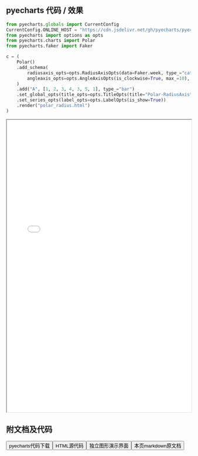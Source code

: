 
## pyecharts 代码 / 效果

```python
from pyecharts.globals import CurrentConfig
CurrentConfig.ONLINE_HOST = "https://cdn.jsdelivr.net/gh/pyecharts/pyecharts-assets@latest/assets/"
from pyecharts import options as opts
from pyecharts.charts import Polar
from pyecharts.faker import Faker

c = (
    Polar()
    .add_schema(
        radiusaxis_opts=opts.RadiusAxisOpts(data=Faker.week, type_="category"),
        angleaxis_opts=opts.AngleAxisOpts(is_clockwise=True, max_=10),
    )
    .add("A", [1, 2, 3, 4, 3, 5, 1], type_="bar")
    .set_global_opts(title_opts=opts.TitleOpts(title="Polar-RadiusAxis"))
    .set_series_opts(label_opts=opts.LabelOpts(is_show=True))
    .render("polar_radius.html")
)
```

<iframe width="100%" height="800px" src="/pyecharts/Polar/polar_radius.html"></iframe>

## 附文档及代码

<a href="https://cdn.jsdelivr.net/gh/wfy-belief/python/docs/pyecharts/Polar/polar_radius.py"><button class="mybutton">pyecharts代码下载</button></a><a href="https://cdn.jsdelivr.net/gh/wfy-belief/python/docs/pyecharts/Polar/polar_radius.html"><button class="mybutton">HTML源代码</button></a><a href="https://python.wfyblog.cn/pyecharts/Polar/polar_radius.html"><button class="mybutton">独立图形演示界面</button></a><a href="https://cdn.jsdelivr.net/gh/wfy-belief/python/docs/pyecharts/Polar/polar_radius.md"><button class="mybutton">本页markdown原文档</button></a>